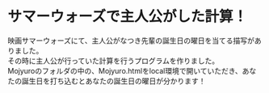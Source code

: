 # サマーウォーズで主人公がした計算！
映画サマーウォーズにて、主人公がなつき先輩の誕生日の曜日を当てる描写がありました。<br>
その時に主人公が行っていた計算を行うプログラムを作りました。<br>
Mojyuroのフォルダの中の、Mojyuro.htmlをlocal環境で開いていただき、あなたの誕生日を打ち込むとあなたの誕生日の曜日が分かります！
